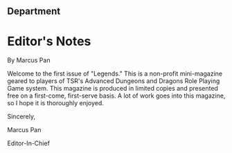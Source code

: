 ## Department
# Editor's Notes
By Marcus Pan

Welcome to the first issue of "Legends." This is a non-profit mini-magazine geared to players of TSR's Advanced Dungeons and Dragons Role Playing Game system. This magazine is produced in limited copies and presented free on a first-come, first-serve basis. A lot of work goes into this magazine, so I hope it is thoroughly enjoyed.

Sincerely,

Marcus Pan

Editor-In-Chief
